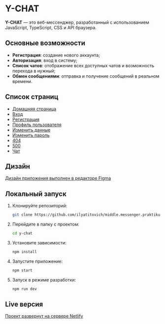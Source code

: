 # Y-CHAT

**Y-CHAT** — это веб-мессенджер, разработанный с использованием JavaScript, TypeScript, CSS и API браузера.

## Основные возможности

- **Регистрация**: создание нового аккаунта;
- **Авторизация**: вход в систему;
- **Список чатов**: отображение всех доступных чатов и возможность перехода в нужный;
- **Обмен сообщениями**: отправка и получение сообщений в реальном времени.

## Список страниц

- [Домашняя страница](https://y-chat.netlify.app/)
- [Вход](https://y-chat.netlify.app/signin)
- [Регистрация](https://y-chat.netlify.app/signup)
- [Профиль пользователя](https://y-chat.netlify.app/profile)
- [Изменить данные](https://y-chat.netlify.app/profile/change-data)
- [Изменить пароль](https://y-chat.netlify.app/profile/change-password)
- [404](https://y-chat.netlify.app/404)
- [500](https://y-chat.netlify.app/500)
- [Чат](https://y-chat.netlify.app/chat)

## Дизайн

[Дизайн приложения выполнен в редакторе Figma](https://www.figma.com/design/zfqizT8NEYCLaOUsm95N1k/middle.messenger.praktikum.yandex?node-id=0-1&t=WvK4MT1XLEpIoF7J-1)

## Локальный запуск

1. Клонируйте репозиторий:

   ```bash
   git clone https://github.com/ilyatitovich/middle.messenger.praktikum.yandex.git
   ```

2. Перейдите в папку с проектом:

   ```bash
   cd y-chat
   ```

3. Установите зависимости:

   ```bash
   npm install
   ```

4. Запустите приложение:

   ```bash
   npm start
   ```

5. Запуск в режиме разработки:

   ```bash
   npm run dev
   ```

## Live версия

[Проект развернут на сервере Netlify](https://y-chat.netlify.app/)
